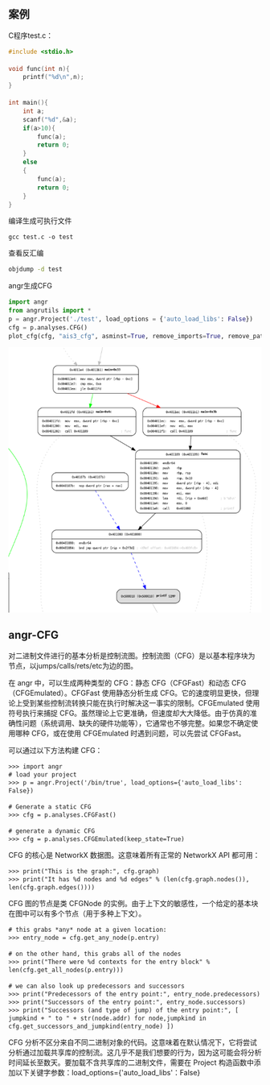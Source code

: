 ## 案例
C程序test.c：
```c
#include <stdio.h>

void func(int n){
	printf("%d\n",n);
}

int main(){
	int a;
	scanf("%d",&a);
	if(a>10){
		func(a);
		return 0;
	}
	else
	{
		func(a);
		return 0;
	}
}
```

编译生成可执行文件

```
gcc test.c -o test
```

查看反汇编

```bash
objdump -d test
```

angr生成CFG

```python
import angr
from angrutils import *
p = angr.Project('./test', load_options = {'auto_load_libs': False})
cfg = p.analyses.CFG()
plot_cfg(cfg, "ais3_cfg", asminst=True, remove_imports=True, remove_path_terminator=True)
```

![](images/Pasted%20image%2020230814114115.png)

## angr-CFG
对二进制文件进行的基本分析是控制流图。控制流图（CFG）是以基本程序块为节点，以jumps/calls/rets/etc为边的图。

在 angr 中，可以生成两种类型的 CFG：静态 CFG（CFGFast）和动态 CFG（CFGEmulated）。CFGFast 使用静态分析生成 CFG。它的速度明显更快，但理论上受到某些控制流转换只能在执行时解决这一事实的限制。CFGEmulated 使用符号执行来捕捉 CFG。虽然理论上它更准确，但速度却大大降低。由于仿真的准确性问题（系统调用、缺失的硬件功能等），它通常也不够完整。如果您不确定使用哪种 CFG，或在使用 CFGEmulated 时遇到问题，可以先尝试 CFGFast。

可以通过以下方法构建 CFG：
```
>>> import angr
# load your project
>>> p = angr.Project('/bin/true', load_options={'auto_load_libs': False})

# Generate a static CFG
>>> cfg = p.analyses.CFGFast()

# generate a dynamic CFG
>>> cfg = p.analyses.CFGEmulated(keep_state=True)
```

CFG 的核心是 NetworkX 数据图。这意味着所有正常的 NetworkX API 都可用：

```
>>> print("This is the graph:", cfg.graph)
>>> print("It has %d nodes and %d edges" % (len(cfg.graph.nodes()), len(cfg.graph.edges())))
```

CFG 图的节点是类 CFGNode 的实例。由于上下文的敏感性，一个给定的基本块在图中可以有多个节点（用于多种上下文）。

```
# this grabs *any* node at a given location:
>>> entry_node = cfg.get_any_node(p.entry)

# on the other hand, this grabs all of the nodes
>>> print("There were %d contexts for the entry block" % len(cfg.get_all_nodes(p.entry)))

# we can also look up predecessors and successors
>>> print("Predecessors of the entry point:", entry_node.predecessors)
>>> print("Successors of the entry point:", entry_node.successors)
>>> print("Successors (and type of jump) of the entry point:", [ jumpkind + " to " + str(node.addr) for node,jumpkind in cfg.get_successors_and_jumpkind(entry_node) ])
```

CFG 分析不区分来自不同二进制对象的代码。这意味着在默认情况下，它将尝试分析通过加载共享库的控制流。这几乎不是我们想要的行为，因为这可能会将分析时间延长至数天。要加载不含共享库的二进制文件，需要在 Project 构造函数中添加以下关键字参数：load_options={'auto_load_libs'：False}














